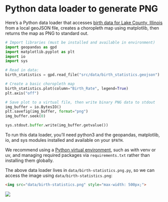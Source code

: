 # Python data loader to generate PNG

Here’s a Python data loader that accesses [birth data for Lake County, Illinois](https://data-lakecountyil.opendata.arcgis.com/datasets/lakecountyil::birth-statistics/explore) from a local geoJSON file, creates a choropleth map using matplotlib, then returns the map as PNG to standard out.

```python
# Import libraries (must be installed and available in environment)
import geopandas as gpd
import matplotlib.pyplot as plt
import io
import sys

# Read in data:
birth_statistics = gpd.read_file("src/data/birth_statistics.geojson")

# Create a basic choropleth map
birth_statistics.plot(column="Birth_Rate", legend=True)
plt.axis("off")

# Save plot to a virtual file, then write binary PNG data to stdout
img_buffer = io.BytesIO()
plt.savefig(img_buffer, format="png")
img_buffer.seek(0)

sys.stdout.buffer.write(img_buffer.getvalue())
```

<div class="note">

To run this data loader, you’ll need python3 and the geopandas, matplotlib, io, and sys modules installed and available on your `$PATH`.

</div>

<div class="tip">

We recommend using a [Python virtual environment](https://observablehq.com/framework/loaders#venv), such as with venv or uv, and managing required packages via `requirements.txt` rather than installing them globally.

</div>

The above data loader lives in `data/birth-statistics.png.py`, so we can access the image using `data/birth-statistics.png`:

```html run=false
<img src="data/birth-statistics.png" style="max-width: 500px;">
```

<img src="data/birth-statistics.png" style="max-width: 500px;">
